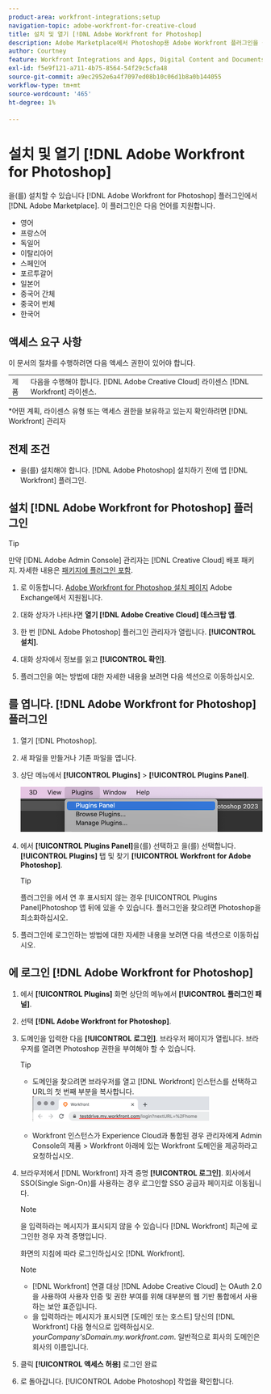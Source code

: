 ```yaml
---
product-area: workfront-integrations;setup
navigation-topic: adobe-workfront-for-creative-cloud
title: 설치 및 열기 [!DNL Adobe Workfront for Photoshop]
description: Adobe Marketplace에서 Photoshop용 Adobe Workfront 플러그인을 설치할 수 있습니다.
author: Courtney
feature: Workfront Integrations and Apps, Digital Content and Documents
exl-id: f5e9f121-a711-4b75-8564-54f29c5cfa48
source-git-commit: a9ec2952e6a4f7097ed08b10c06d1b8a0b144055
workflow-type: tm+mt
source-wordcount: '465'
ht-degree: 1%

---
```


# 설치 및 열기 [!DNL Adobe Workfront for Photoshop]

을(를) 설치할 수 있습니다 [!DNL Adobe Workfront for Photoshop] 플러그인에서 [!DNL Adobe Marketplace]. 이 플러그인은 다음 언어를 지원합니다.

* 영어
* 프랑스어
* 독일어
* 이탈리아어
* 스페인어
* 포르투갈어
* 일본어
* 중국어 간체
* 중국어 번체
* 한국어

## 액세스 요구 사항

이 문서의 절차를 수행하려면 다음 액세스 권한이 있어야 합니다.

<table style="table-layout:auto"> 
 <col> 
 <col> 
 <tbody> 
  <!--<tr> 
   <td role="rowheader">[!DNL Adobe Workfront] plan*</td> 
   <td> <p>[!UICONTROL Pro] or higher</p> </td> 
  </tr> 
  <tr data-mc-conditions=""> 
   <td role="rowheader">[!DNL Adobe Workfront] license*</td> 
   <td> <p>[!UICONTROL Work] or [!UICONTROL Plan]</p> </td> 
  </tr> -->
  <tr> 
   <td role="rowheader">제품</td> 
   <td>다음을 수행해야 합니다. [!DNL Adobe Creative Cloud] 라이센스 [!DNL Workfront] 라이센스.</td> 
  </tr> 
 </tbody> 
</table>

&#42;어떤 계획, 라이센스 유형 또는 액세스 권한을 보유하고 있는지 확인하려면 [!DNL Workfront] 관리자

## 전제 조건

* 을(를) 설치해야 합니다. [!DNL Adobe Photoshop] 설치하기 전에 앱 [!DNL Workfront] 플러그인.

## 설치 [!DNL Adobe Workfront for Photoshop] 플러그인

>[!TIP]
>
>만약 [!DNL Adobe Admin Console] 관리자는 [!DNL Creative Cloud] 배포 패키지. 자세한 내용은 [패키지에 플러그인 포함](https://helpx.adobe.com/in/enterprise/using/manage-extensions.html).


1. 로 이동합니다. [Adobe Workfront for Photoshop 설치 페이지](https://adobe.com/go/cc_plugins_discover_plugin?pluginId=37722a55&amp;workflow=share) Adobe Exchange에서 지원됩니다.
1. 대화 상자가 나타나면 **열기 [!DNL Adobe Creative Cloud] 데스크탑 앱**.
1. 한 번 [!DNL Adobe Photoshop] 플러그인 관리자가 열립니다. **[!UICONTROL 설치]**.
1. 대화 상자에서 정보를 읽고 **[!UICONTROL 확인]**.

1. 플러그인을 여는 방법에 대한 자세한 내용을 보려면 다음 섹션으로 이동하십시오.

## 를 엽니다. [!DNL Adobe Workfront for Photoshop] 플러그인

1. 열기 [!DNL Photoshop].

1. 새 파일을 만들거나 기존 파일을 엽니다.

1. 상단 메뉴에서 **[!UICONTROL Plugins]** > **[!UICONTROL Plugins Panel]**.

   ![](assets/plugins-panel-ps.png)

1. 에서 **[!UICONTROL Plugins Panel]**&#x200B;을(를) 선택하고 을(를) 선택합니다. **[!UICONTROL Plugins]** 탭 및 찾기 **[!UICONTROL Workfront for Adobe Photoshop]**.

   >[!TIP]
   >
   >   플러그인을 에서 연 후 표시되지 않는 경우 [!UICONTROL Plugins Panel]Photoshop 앱 뒤에 있을 수 있습니다. 플러그인을 찾으려면 Photoshop을 최소화하십시오.

1. 플러그인에 로그인하는 방법에 대한 자세한 내용을 보려면 다음 섹션으로 이동하십시오.

## 에 로그인 [!DNL Adobe Workfront for Photoshop]

1. 에서 **[!UICONTROL Plugins]** 화면 상단의 메뉴에서 **[!UICONTROL 플러그인 패널]**.
1. 선택 **[!DNL Adobe Workfront for Photoshop]**.
1. 도메인을 입력한 다음 **[!UICONTROL 로그인]**. 브라우저 페이지가 열립니다. 브라우저를 열려면 Photoshop 권한을 부여해야 할 수 있습니다.

   >[!TIP]
   >
   >* 도메인을 찾으려면 브라우저를 열고 [!DNL Workfront] 인스턴스를 선택하고 URL의 첫 번째 부분을 복사합니다.\
      >![](assets/domain-350x50.png)
   >
   > * Workfront 인스턴스가 Experience Cloud과 통합된 경우 관리자에게 Admin Console의 제품 > Workfront 아래에 있는 Workfront 도메인을 제공하라고 요청하십시오.


1. 브라우저에서 [!DNL Workfront] 자격 증명 **[!UICONTROL 로그인]**. 회사에서 SSO(Single Sign-On)를 사용하는 경우 로그인할 SSO 공급자 페이지로 이동됩니다.

   >[!NOTE]
   >
   >을 입력하라는 메시지가 표시되지 않을 수 있습니다 [!DNL Workfront] 최근에 로그인한 경우 자격 증명입니다.

   화면의 지침에 따라 로그인하십시오 [!DNL Workfront].

   >[!NOTE]
   >
   >* [!DNL Workfront] 연결 대상 [!DNL Adobe Creative Cloud] 는 OAuth 2.0을 사용하여 사용자 인증 및 권한 부여를 위해 대부분의 웹 기반 통합에서 사용하는 보안 표준입니다.
   >* 을 입력하라는 메시지가 표시되면 [도메인 또는 호스트] 당신의 [!DNL Workfront] 다음 형식으로 입력하십시오. *yourCompany&#39;sDomain.my.workfront.com*. 일반적으로 회사의 도메인은 회사의 이름입니다.


1. 클릭 **[!UICONTROL 액세스 허용]** 로그인 완료
1. 로 돌아갑니다. [!UICONTROL Adobe Photoshop] 작업을 확인합니다.
